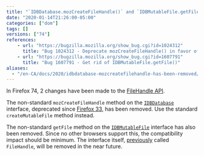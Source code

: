 ```yaml
---
title: "`IDBDatabase.mozCreateFileHandle()` and `IDBMutableFile.getFile()` have been removed"
date: "2020-01-14T21:26:00-05:00"
categories: ["dom"]
tags: []
versions: ["74"]
references:
    - url: "https://bugzilla.mozilla.org/show_bug.cgi?id=1024312"
      title: "Bug 1024312 - Deprecate mozCreateFileHandle() in favor of createMutableFile()"
    - url: "https://bugzilla.mozilla.org/show_bug.cgi?id=1607791"
      title: "Bug 1607791 - Get rid of IDBMutableFile.getFile()"
aliases:
  - "/en-CA/docs/2020/idbdatabase-mozcreatefilehandle-has-been-removed/"
---
```

In Firefox 74, 2 changes have been made to the [FileHandle API](https://developer.mozilla.org/docs/Web/API/File_Handle_API).

The non-standard `mozCreateFileHandle` method on the [`IDBDatabase`](https://developer.mozilla.org/docs/Web/API/IDBDatabase) interface, deprecated since [Firefox 33](https://www.fxsitecompat.dev/en-CA/docs/2014/filehandle-api-has-been-updated/), has been removed. Use the standard `createMutableFile` method instead.

The non-standard `getFile` method on the [`IDBMutableFile`](https://developer.mozilla.org/docs/Web/API/IDBMutableFile) interface has also been removed. Since no other browsers support this, the compatibility impact should be minimum. The interface itself, [previously](https://www.fxsitecompat.dev/en-CA/docs/2014/filehandle-api-has-been-updated/) called `FileHandle`, will be removed in the near future.
